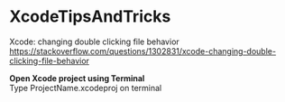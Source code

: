 # XcodeTipsAndTricks

Xcode: changing double clicking file behavior<br />
https://stackoverflow.com/questions/1302831/xcode-changing-double-clicking-file-behavior <br />


<b>Open Xcode project using Terminal </b> <br />
Type ProjectName.xcodeproj on terminal
